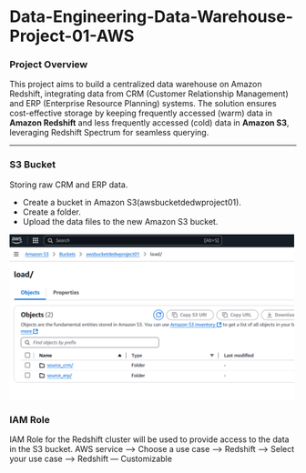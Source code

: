 # Data-Engineering-Data-Warehouse-Project-01-AWS
### **Project Overview**
This project aims to build a centralized data warehouse on Amazon Redshift, integrating data from CRM (Customer Relationship Management) and ERP (Enterprise Resource Planning) systems. The solution ensures cost-effective storage by keeping frequently accessed (warm) data in **Amazon Redshift** and less frequently accessed (cold) data in **Amazon S3**, leveraging Redshift Spectrum for seamless querying.

---

### **S3 Bucket**
Storing raw CRM and ERP data.
- Create a bucket in Amazon S3(awsbucketdedwproject01).
- Create a folder.
- Upload the data files to the new Amazon S3 bucket.

<img src="awsbucketdedwproject01.PNG" alt="AWS Bucket DW Project" width="500">

### **IAM Role**
IAM Role for the Redshift cluster will be used to provide access to the data in the S3 bucket.
AWS service --> Choose a use case --> Redshift --> Select your use case --> Redshift — Customizable
